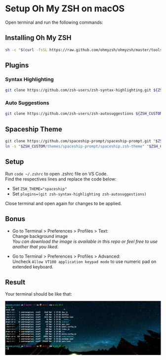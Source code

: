 # Setup Oh My ZSH on macOS

Open terminal and run the following commands:

## Installing Oh My ZSH
```bash
sh -c "$(curl -fsSL https://raw.github.com/ohmyzsh/ohmyzsh/master/tools/install.sh)"
```

## Plugins
### Syntax Highlighting
```bash
git clone https://github.com/zsh-users/zsh-syntax-highlighting.git ${ZSH_CUSTOM:-~/.oh-my-zsh/custom}/plugins/zsh-syntax-highlighting
```

### Auto Suggestions
```bash
git clone https://github.com/zsh-users/zsh-autosuggestions ${ZSH_CUSTOM:-~/.oh-my-zsh/custom}/plugins/zsh-autosuggestions
```

## Spaceship Theme
```bash
git clone https://github.com/spaceship-prompt/spaceship-prompt.git "$ZSH_CUSTOM/themes/spaceship-prompt" --depth=1
ln -s "$ZSH_CUSTOM/themes/spaceship-prompt/spaceship.zsh-theme" "$ZSH_CUSTOM/themes/spaceship.zsh-theme"
```

## Setup
Run `code ~/.zshrc` to open .zshrc file on VS Code. <br />
Find the respectives lines and replace the code below:
- Set `ZSH_THEME="spaceship"`
- Set `plugins=(git zsh-syntax-highlighting zsh-autosuggestions)`

Close terminal and open again for changes to be applied.

## Bonus

- Go to Terminal > Preferences > Profiles > Text: <br />
Change background image <br />
<i>You can download the image is available in this repo or feel free to use another that you liked.</i>

- Go to Terminal > Preferences > Profiles > Advanced: <br />
Uncheck `Allow VT100 application keypad mode` to use numeric pad on extended keyboard.

## Result
Your terminal should be like that:

<p align="center">
  <img src="screenshot.png" />
</p>